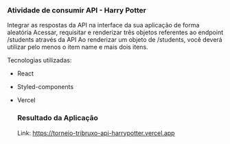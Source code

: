 ### Atividade de consumir API - Harry Potter ###

Integrar as respostas da API na interface da sua aplicação de forma aleatória
Acessar, requisitar e renderizar três objetos referentes ao endpoint /students através da API
Ao renderizar um objeto de /students, você deverá utilizar pelo menos o item name e mais dois itens.

Tecnologias utilizadas: 

- React 
- Styled-components
- Vercel

    ### Resultado da Aplicação ###

    Link: https://torneio-tribruxo-api-harrypotter.vercel.app